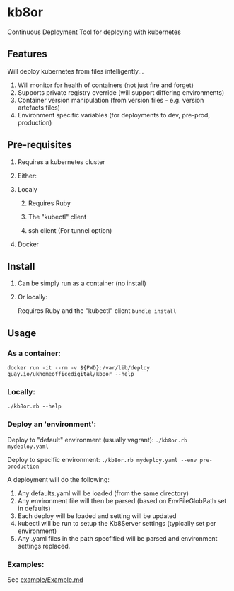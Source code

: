 # kb8or
Continuous Deployment Tool for deploying with kubernetes

## Features
Will deploy kubernetes from files intelligently...

1. Will monitor for health of containers (not just fire and forget)
2. Supports private registry override (will support differing environments)
3. Container version manipulation (from version files - e.g. version artefacts files)
4. Environment specific variables (for deployments to dev, pre-prod, production)

## Pre-requisites
1. Requires a kubernetes cluster
2. Either:

  2. Localy
     
     2. Requires Ruby

     3. The "kubectl" client
     
     4. ssh client (For tunnel option)
  
  3. Docker

## Install

1. Can be simply run as a container (no install)
2. Or locally:
   
   Requires Ruby and the "kubectl" client
   `bundle install`
   
   
## Usage

### As a container:
`docker run -it --rm -v ${PWD}:/var/lib/deploy quay.io/ukhomeofficedigital/kb8or --help`
### Locally:
`./kb8or.rb --help`

### Deploy an 'environment':

Deploy to "default" environment (usually vagrant):
`./kb8or.rb mydeploy.yaml`

Deploy to specific environment:
`./kb8or.rb mydeploy.yaml --env pre-production`

A deployment will do the following:

1. Any defaults.yaml will be loaded (from the same directory)
2. Any environment file will then be parsed (based on EnvFileGlobPath set in defaults)
3. Each deploy will be loaded and setting will be updated
4. kubectl will be run to setup the Kb8Server settings (typically set per environment)
4. Any .yaml files in the path specfified will be parsed and environment settings replaced. 

### Examples:

See [example/Example.md](example/Example.md)
